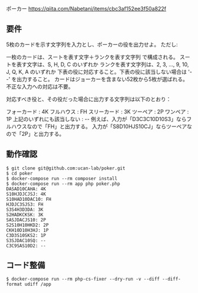 ポーカー
https://qiita.com/Nabetani/items/cbc3af152ee3f50a822f

## 要件

5枚のカードを示す文字列を入力とし、ポーカーの役を出力せよ。
ただし:

一枚のカードは、スートを表す文字＋ランクを表す文字列 で構成される。
スートを表す文字は、S, H, D, C のいずれか
ランクを表す文字列は、2, 3, ..., 9, 10, J, Q, K, A のいずれか
下表の役に対応すること。下表の役に該当しない場合は '--' を出力すること。
カードはジョーカーを含まない52枚から5枚が選ばれる。
不正な入力への対応は不要。

対応すべき役と、その役だった場合に出力する文字列は以下のとおり：

フォーカード : 4K
フルハウス : FH
スリーカード : 3K
ツーペア : 2P
ワンペア : 1P
上記のいずれにも該当しない : --
例えば、入力が「D3C3C10D10S3」ならフルハウスなので「FH」と出力する。
入力が「S8D10HJS10CJ」ならツーペアなので「2P」と出力する。

## 動作確認

```
$ git clone git@github.com:ucan-lab/poker.git
$ cd poker
$ docker-compose run --rm composer install
$ docker-compose run --rm app php poker.php
DASAD10CAHA: 4K
S10HJDJCJSJ: 4K
S10HAD10DAC10: FH
HJDJC3SJS3: FH
S3S4H3D3DA: 3K
S2HADKCKSK: 3K
SASJDACJS10: 2P
S2S10H10HKD2: 2P
CKH10D10H3HJ: 1P
C3D3S10SKS2: 1P
S3SJDAC10SQ: --
C3C9SAS10D2: --
```

## コード整備

```
$ docker-compose run --rm php-cs-fixer --dry-run -v --diff --diff-format udiff /app
```
